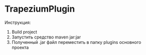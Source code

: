 # TrapeziumPlugin

Инструкция:
1. Build project
2. Запустить средство maven jar:jar
3. Полученный .jar файл переместить в папку plugins основного проекта
